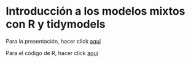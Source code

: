 
# Introducción a los modelos mixtos con R y tidymodels

<!-- badges: start -->
<!-- badges: end -->

Para la presentación, hacer click [aquí](https://alejandraandrea.github.io/slides-xaringan-mixed-models) 

Para el código de R, hacer click [aquí](https://github.com/alejandraandrea/slides-xaringan-mixed-models/blob/master/code_mixed-models.R)
